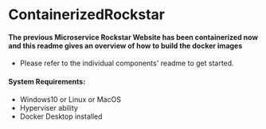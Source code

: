 # ContainerizedRockstar

#### The previous Microservice Rockstar Website has been containerized now and this readme gives an overview of how to build the docker images
- Please refer to the individual components' readme to get started.

#### System Requirements:
- Windows10 or Linux or MacOS
- Hyperviser ability
- Docker Desktop installed
